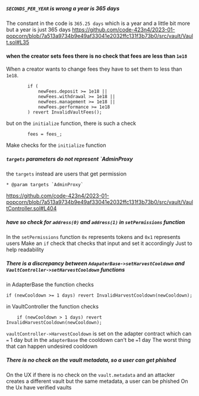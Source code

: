 ##### `SECONDS_PER_YEAR` is wrong a year is 365 days 
The constant in the code is  `365.25 days` which is a year  and a little  bit more 
but a year is just 365 days
https://github.com/code-423n4/2023-01-popcorn/blob/7a513a9734b9e49af33041e2032ffc131f3b73b0/src/vault/Vault.sol#L35
#### when the creator sets fees there is no  check that fees are less than `1e18`
When a creator wants to change fees they have to set them to less than `1e18`.
```solidity
        if (
            newFees.deposit >= 1e18 ||
            newFees.withdrawal >= 1e18 ||
            newFees.management >= 1e18 ||
            newFees.performance >= 1e18
        ) revert InvalidVaultFees();

```
but on   the `initialize` function, there is such a check 
```solidity
        fees = fees_;
```
Make checks  for the `initialize` function
##### `targets` parameters do not represent   `AdminProxy
the `targets` instead are users  that get permission
```solidity
* @param targets `AdminProxy`

```
https://github.com/code-423n4/2023-01-popcorn/blob/7a513a9734b9e49af33041e2032ffc131f3b73b0/src/vault/VaultController.sol#L404
#####  have so check for `address(0)` and `address(1)`  in `setPermissions` function
In  the `setPermissions` function `0x` represents tokens and `0x1` represents users 
Make an `if` check that checks that input and set it accordingly
Just to help readability 
 ##### There is a discrepancy between `AdapaterBase->setHarvestCooldown`  and `VaultController->setHarvestCooldown` functions
  in AdapterBase the  function checks
```solidity 
if (newCooldown >= 1 days) revert InvalidHarvestCooldown(newCooldown);
```
in VaultController  the function checks 

```solidity 
    if (newCooldown > 1 days) revert InvalidHarvestCooldown(newCooldown);
```
 `vaultController->HarvestCooldown` is set on the adapter contract  which can `=`  1 day 
but in the `adapterBase`  the cooldown can't be  `=`1 day 
The worst thing that can happen  undesired cooldown
 ##### There is no check on the vault metadata, so a user can get phished 
On the UX if there is no check on the  `vault.metadata` and an attacker creates a different vault but the same metadata, a user can be phished
On the Ux have verified vaults 